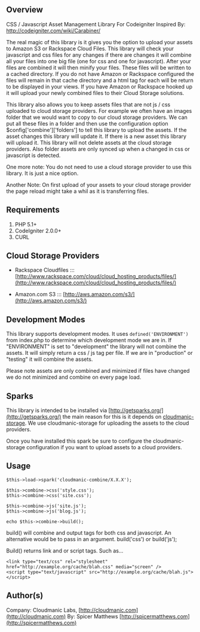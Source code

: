 ## Overview

CSS / Javascript Asset Management Library For Codeigniter
Inspired By: http://codeigniter.com/wiki/Carabiner/

The real magic of this library is it gives you the option to upload your assets to Amazon S3 or Rackspace Cloud Files. This library will check your javascript and css files for any changes if there are changes it will combine all your files into one big file (one for css and one for javascript). After your files are combined it will then minify your files. These files will be written to a cached directory. If you do not have Amazon or Rackspace configured the files will remain in that cache directory and a html tag for each will be return to be displayed in your views. If you have Amazon or Rackspace hooked up it will upload your newly combined files to their Cloud Storage solutions. 

This library also allows you to keep assets files that are not js / css uploaded to cloud storage providers. For example we often have an images folder that we would want to copy to our cloud storage providers. We can put all these files in a folder and then use the configuration option $config['combine']['folders'] to tell this library to upload the assets. If the asset changes this library will update it. If there is a new asset this library will upload it. This library will not delete assets at the cloud storage providers. Also folder assets are only synced up when a changed in css or javascript is detected.

One more note: You do not need to use a cloud storage provider to use this library. It is just a nice option.

Another Note: On first upload of your assets to your cloud storage provider the page reload might take a whil as it is transferring files. 

## Requirements

1. PHP 5.1+
2. CodeIgniter 2.0.0+
3. CURL

## Cloud Storage Providers

- Rackspace Cloudfiles ::: [http://www.rackspace.com/cloud/cloud_hosting_products/files/](http://www.rackspace.com/cloud/cloud_hosting_products/files/)

- Amazon.com S3 ::: [http://aws.amazon.com/s3/](http://aws.amazon.com/s3/)


## Development Modes

This library supports development modes. It uses ```defined('ENVIRONMENT')``` from index.php to determine which development mode we are in. If "ENVIRONMENT" is set to "development" the library will not combine the assets. It will simply return a css / js tag per file. If we are in "production" or "testing" it will combine the assets.

Please note assets are only combined and minimized if files have changed we do not minimized and combine on every page load. 

## Sparks

This library is intended to be installed via [http://getsparks.org/](http://getsparks.org/) the main reason for this is it depends on [cloudmanic-storage](http://getsparks.org/packages/cloudmanic-storage/versions/HEAD/show). We use cloudmanic-storage for uploading the assets to the cloud providers.

Once you have installed this spark be sure to configure the cloudmanic-storage configuration if you want to upload assets to a cloud providers.

## Usage 

```
$this->load->spark('cloudmanic-combine/X.X.X');
		
$this->combine->css('style.css');
$this->combine->css('site.css');

$this->combine->js('site.js');
$this->combine->js('blog.js');

echo $this->combine->build();
```

build() will combine and output tags for both css and javascript. An alternative would be to pass in an argument. build('css') or build('js');

Build() returns link and or script tags. Such as...

```
<link type="text/css" rel="stylesheet" href="http://example.org/cache/blah.css" media="screen" />
<script type="text/javascript" src="http://example.org/cache/blah.js"></script>

```

## Author(s) 

Company: Cloudmanic Labs, [http://cloudmanic.com](http://cloudmanic.com)
By: Spicer Matthews [http://spicermatthews.com](http://spicermatthews.com)
